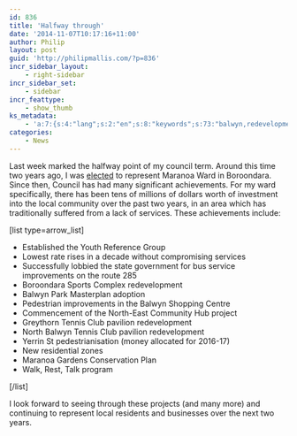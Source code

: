 ```yaml
---
id: 836
title: 'Halfway through'
date: '2014-11-07T10:17:16+11:00'
author: Philip
layout: post
guid: 'http://philipmallis.com/?p=836'
incr_sidebar_layout:
    - right-sidebar
incr_sidebar_set:
    - sidebar
incr_feattype:
    - show_thumb
ks_metadata:
    - 'a:7:{s:4:"lang";s:2:"en";s:8:"keywords";s:73:"balwyn,redevelopment,years,achievements,boroondara,club,community,council";s:19:"keywords_autoupdate";i:1;s:11:"description";s:155:"Balwyn Park Masterplan adoption Pedestrian improvements in the Balwyn Shopping Centre Commencement of the North-East Community Hub project Greythorn Tennis";s:22:"description_autoupdate";i:1;s:5:"title";s:0:"";s:6:"robots";s:12:"index,follow";}'
categories:
    - News
---
```


Last week marked the halfway point of my council term. Around this time two years ago, I was [elected](http://philipmallis.com/2012/10/28/provisional-results-look-good-further-election-coverage/) to represent Maranoa Ward in Boroondara. Since then, Council has had many significant achievements. For my ward specifically, there has been tens of millions of dollars worth of investment into the local community over the past two years, in an area which has traditionally suffered from a lack of services. These achievements include:

\[list type=arrow\_list\]

- Established the Youth Reference Group
- Lowest rate rises in a decade without compromising services
- Successfully lobbied the state government for bus service improvements on the route 285
- Boroondara Sports Complex redevelopment
- Balwyn Park Masterplan adoption
- Pedestrian improvements in the Balwyn Shopping Centre
- Commencement of the North-East Community Hub project
- Greythorn Tennis Club pavilion redevelopment
- North Balwyn Tennis Club pavilion redevelopment
- Yerrin St pedestrianisation (money allocated for 2016-17)
- New residential zones
- Maranoa Gardens Conservation Plan
- Walk, Rest, Talk program

\[/list\]

I look forward to seeing through these projects (and many more) and continuing to represent local residents and businesses over the next two years.